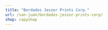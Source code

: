 ```yaml
---
title: "Bordados Jeszor Prints Corp."
url: /san-juan/bordados-jeszor-prints-corp/
shop: copyshop
---
```

